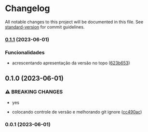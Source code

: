 # Changelog

All notable changes to this project will be documented in this file. See [standard-version](https://github.com/conventional-changelog/standard-version) for commit guidelines.

### [0.1.1](https://github.com/FabianaTavares/Modulo2-Angular-Desafio/compare/v0.1.0...v0.1.1) (2023-06-01)


### Funcionalidades

* acrescentando apresentação da versão no topo ([623b653](https://github.com/FabianaTavares/Modulo2-Angular-Desafio/commit/623b653b80f3b03b62c8f3a5df9fa59e900ed109))

## 0.1.0 (2023-06-01)


### ⚠ BREAKING CHANGES

* yes

* colocando controle de versão e melhorando git ignore ([cc490ac](https://github.com/FabianaTavares/Modulo2-Angular-Desafio/commit/cc490ac6d671aa5a94b5afa57b6135656700db40))

### 0.0.1 (2023-06-01)
